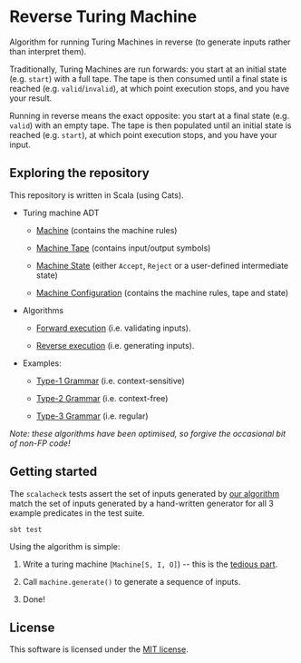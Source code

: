 # Reverse Turing Machine

Algorithm for running Turing Machines in reverse (to generate inputs rather than interpret them).

Traditionally, Turing Machines are run forwards: you start at an initial state (e.g. `start`) with a full tape. The tape is then consumed until a final state is reached (e.g. `valid`/`invalid`), at which point execution stops, and you have your result.

Running in reverse means the exact opposite: you start at a final state (e.g. `valid`) with an empty tape. The tape is then populated until an initial state is reached (e.g. `start`), at which point execution stops, and you have your input.

## Exploring the repository

This repository is written in Scala (using Cats).

-   Turing machine ADT

    -   [Machine](src/main/scala/turing/Machine.scala) (contains the machine rules)

    -   [Machine Tape](src/main/scala/turing/Tape.scala) (contains input/output symbols)

    -   [Machine State](src/main/scala/turing/MachineState.scala) (either `Accept`, `Reject` or a user-defined intermediate state)

    -   [Machine Configuration](src/main/scala/turing/MachineConfiguration.scala) (contains the machine rules, tape and state)

-   Algorithms

    -   [Forward execution](src/main/scala/turing/Machine.scala#L28) (i.e. validating inputs).

    -   [Reverse execution](src/main/scala/turing/Machine.scala#L34) (i.e. generating inputs).

-   Examples:

    -   [Type-1 Grammar](src/test/scala/turing/TuringMachineSpec.scala#L21) (i.e. context-sensitive)

    -   [Type-2 Grammar](src/test/scala/turing/TuringMachineSpec.scala#L33) (i.e. context-free)

    -   [Type-3 Grammar](src/test/scala/turing/TuringMachineSpec.scala#L41) (i.e. regular)

_Note: these algorithms have been optimised, so forgive the occasional bit of non-FP code!_

## Getting started

The `scalacheck` tests assert the set of inputs generated by [our algorithm](src/main/scala/turing/Machine.scala#L34)
match the set of inputs generated by a hand-written generator for all 3 example predicates in the test suite.

```
sbt test
```

Using the algorithm is simple:

1.  Write a turing machine (`Machine[S, I, O]`) -- this is the [tedious part](src/test/scala/turing/TuringMachineSpec.scala#L222).

2.  Call `machine.generate()` to generate a sequence of inputs.

3.  Done!

## License

This software is licensed under the [MIT license](LICENSE).
